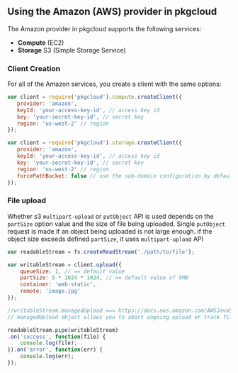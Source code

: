 ## Using the Amazon (AWS) provider in pkgcloud

The Amazon provider in pkgcloud supports the following services:

* **Compute** (EC2)
* **Storage** S3 (Simple Storage Service)

### Client Creation

For all of the Amazon services, you create a client with the same options:

```Javascript
var client = require('pkgcloud').compute.createClient({
   provider: 'amazon',
   keyId: 'your-access-key-id', // access key id
   key: 'your-secret-key-id', // secret key
   region: 'us-west-2' // region
});
```

```Javascript
var client = require('pkgcloud').storage.createClient({
   provider: 'amazon',
   keyId: 'your-access-key-id', // access key id
   key: 'your-secret-key-id', // secret key
   region: 'us-west-2' // region
   forcePathBucket: false // use the sub-domain configuration by default, reflected as s3ForcePathStyle
});
```
### File upload

Whether s3 `multipart-upload` or `putObject` API  is used depends on the `partSize` option value and the size of file being uploaded.
Single `putObject` request is made if an object being uploaded is not large enough. if the object size exceeds defined `partSize`, it uses `multipart-upload` API


```Javascript
var readableStream = fs.createReadStream('./path/to/file');

var writableStream = client.upload({
    queueSize: 1, // == default value
    partSize: 5 * 1024 * 1024, // == default value of 5MB
    container: 'web-static',
    remote: 'image.jpg'
});

//writableStream.managedUpload === https://docs.aws.amazon.com/AWSJavaScriptSDK/latest/AWS/S3/ManagedUpload.html
// managedUpload object allows you to abort ongoing upload or track file upload progress.

readableStream.pipe(writableStream)
.on('success', function(file) {
    console.log(file);
}).on('error', function(err) {
    console.log(err);
});
```
